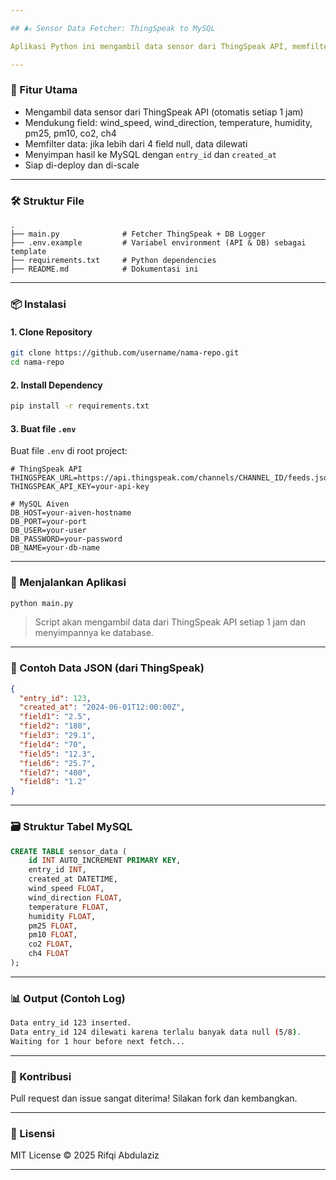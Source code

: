 ```yaml
---

## 🌬️ Sensor Data Fetcher: ThingSpeak to MySQL

Aplikasi Python ini mengambil data sensor dari ThingSpeak API, memfilter data yang terlalu banyak nilai null, lalu menyimpannya ke MySQL (Aiven).

---
```


### 🔧 Fitur Utama

- Mengambil data sensor dari ThingSpeak API (otomatis setiap 1 jam)
- Mendukung field: wind_speed, wind_direction, temperature, humidity, pm25, pm10, co2, ch4
- Memfilter data: jika lebih dari 4 field null, data dilewati
- Menyimpan hasil ke MySQL dengan `entry_id` dan `created_at`
- Siap di-deploy dan di-scale

---

### 🛠️ Struktur File

```
.
├── main.py              # Fetcher ThingSpeak + DB Logger
├── .env.example         # Variabel environment (API & DB) sebagai template
├── requirements.txt     # Python dependencies
├── README.md            # Dokumentasi ini
```

---

### 📦 Instalasi

#### 1. Clone Repository

```bash
git clone https://github.com/username/nama-repo.git
cd nama-repo
```

#### 2. Install Dependency

```bash
pip install -r requirements.txt
```

#### 3. Buat file `.env`

Buat file `.env` di root project:

```env
# ThingSpeak API
THINGSPEAK_URL=https://api.thingspeak.com/channels/CHANNEL_ID/feeds.json
THINGSPEAK_API_KEY=your-api-key

# MySQL Aiven
DB_HOST=your-aiven-hostname
DB_PORT=your-port
DB_USER=your-user
DB_PASSWORD=your-password
DB_NAME=your-db-name
```

---

### 🚀 Menjalankan Aplikasi

```bash
python main.py
```

> Script akan mengambil data dari ThingSpeak API setiap 1 jam dan menyimpannya ke database.

---

### 🧪 Contoh Data JSON (dari ThingSpeak)

```json
{
  "entry_id": 123,
  "created_at": "2024-06-01T12:00:00Z",
  "field1": "2.5",
  "field2": "180",
  "field3": "29.1",
  "field4": "70",
  "field5": "12.3",
  "field6": "25.7",
  "field7": "400",
  "field8": "1.2"
}
```

---

### 🗃️ Struktur Tabel MySQL

```sql
CREATE TABLE sensor_data (
    id INT AUTO_INCREMENT PRIMARY KEY,
    entry_id INT,
    created_at DATETIME,
    wind_speed FLOAT,
    wind_direction FLOAT,
    temperature FLOAT,
    humidity FLOAT,
    pm25 FLOAT,
    pm10 FLOAT,
    co2 FLOAT,
    ch4 FLOAT
);
```

---

### 📊 Output (Contoh Log)

```bash
Data entry_id 123 inserted.
Data entry_id 124 dilewati karena terlalu banyak data null (5/8).
Waiting for 1 hour before next fetch...
```

---

### 🤝 Kontribusi

Pull request dan issue sangat diterima! Silakan fork dan kembangkan.

---

### 📄 Lisensi

MIT License © 2025 Rifqi Abdulaziz

---
